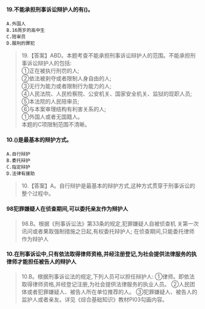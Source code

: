#### 19.不能承担刑事诉讼辩护人的有()。
    A.外国人
    B.16周岁的高中生
    C.陪审员
    D.服刑的罪犯
>   19.【答案】ABD。本题考查不能承担刑事诉讼辩护人的范围。不能承担刑
    事诉讼辩护人的包括:    
    ①正在被执行刑罚的人;    
    ②依法被剥夺或者限制人身自由的人;    
    ③无行为能力或者限制行为能力的人;    
    ④人民法院、人民检察院、公安机关、国家安全机关、监狱的现职人员;    
    ⑤本法院的人民陪审员;    
    ⑥与本案审理结构有利害关系的人;    
    ①外国人或者无国籍人。    
    本题的C项限制范围不清晰。   

#### 10.()是最基本的辩护方式。
    A.自行辩护
    B.委托辩护
    C.指定辩护
    D.法律有援助
>   10.【答案】A。自行辩护是最基本的辩护方式,这种方式贯穿于刑事诉讼的
整个过程中。

#### 98犯罪嫌疑人在侦查期间,可以委托亲友作为辩护人
>   98.B。根据《刑事诉讼法》第33条的规定,犯罪嫌疑人自被侦查机
    关第一次讯问或者果取强制措施之日起,有权委托辩护人;
    在侦查期间,只能委托律师作为辩护人

#### 10.在刑事诉讼中,只有依法取得律师资格,并经注册登记,为社会提供法律服务的执律师才能担任被告人的辩护人
>   10.B。根据刑事诉讼法的规定,下列人员可以担任辩护人:
①律师。即依法取得律师资格,并经登记注册,为社会提供法律服务的执业人员。
②人民团体或者犯罪嫌疑人、被告人所在单位推荐的人。
③犯罪嫌疑人、被告人的监护人或者亲友。详见《综合基础知识》教材PI03勾画内容。





    